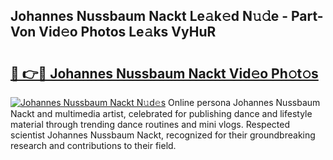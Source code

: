 ## Johannes Nussbaum Nackt Le𝚊k𝚎d N𝚞𝚍e - Part-Von Vid𝚎o Photos Le𝚊ks VyHuR

# <h2><a href="http://fbayumq.evod.top/?m=Johannes+Nussbaum+Nackt">🔗 👉🔴 Johannes Nussbaum Nackt Vid𝚎o Ph𝚘t𝚘s</a></h2>

[![Johannes Nussbaum Nackt N𝚞d𝚎s](https://i.imgur.com/8V9OHl7.gif)](http://fbayumq.evod.top/?m=Johannes+Nussbaum+Nackt)
Online persona Johannes Nussbaum Nackt and multimedia artist, celebrated for publishing dance and lifestyle material through trending dance routines and mini vlogs. Respected scientist Johannes Nussbaum Nackt, recognized for their groundbreaking research and contributions to their field. 
